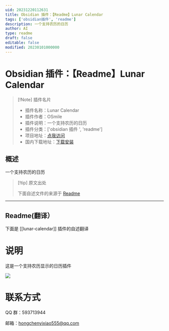 ```yaml
---
uid: 20231220112631
title: Obsidian 插件：【Readme】Lunar Calendar
tags: ['obsidian插件', 'readme']
description: 一个支持农历的日历
author: AI
type: readme
draft: false
editable: false
modified: 20230101000000
---
```


# Obsidian 插件：【Readme】Lunar Calendar

> [!Note] 插件名片
> - 插件名称：Lunar Calendar
> - 插件作者：OSmile
> - 插件说明：一个支持农历的日历
> - 插件分类：['obsidian 插件 ', 'readme']
> - 项目地址：[点我访问](https://github.com/WHG555/lunar-calendar)
> - 国内下载地址：[下载安装](https://pkmer.cn/products/plugin/pluginMarket/?lunar-calendar)

## 概述

一个支持农历的日历

> [!tip] 原文出处
>
>下面自述文件的来源于 [Readme](https://ghproxy.net/https://raw.githubusercontent.com/WHG555/lunar-calendar/master/README.md)

---

## Readme(翻译）

下面是 [[lunar-calendar]] 插件的自述翻译

# 说明

这是一个支持农历显示的日历插件

![](https://cdn.pkmer.cn/covers/lunar-calendar_2_0.png!pkmer)

# 联系方式

QQ 群：593713944

邮箱：hongchenyixiao555@qq.com

